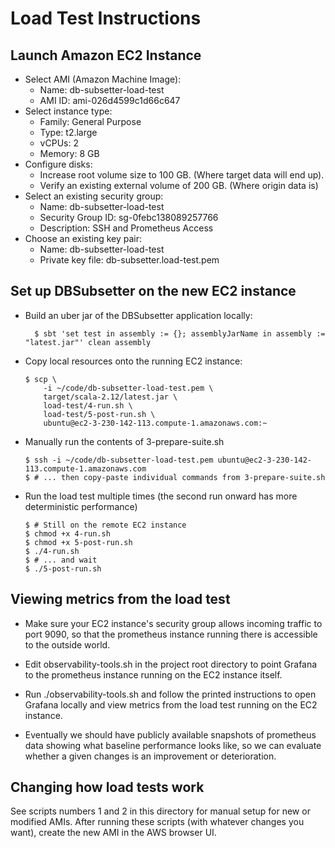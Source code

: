 # Load Test Instructions

## Launch Amazon EC2 Instance

* Select AMI (Amazon Machine Image):
   - Name: db-subsetter-load-test
   - AMI ID: ami-026d4599c1d66c647
* Select instance type:
   - Family: General Purpose
   - Type: t2.large
   - vCPUs: 2
   - Memory: 8 GB
* Configure disks:
   - Increase root volume size to 100 GB. (Where target data will end up).
   - Verify an existing external volume of 200 GB. (Where origin data is)
* Select an existing security group:
   - Name: db-subsetter-load-test
   - Security Group ID: sg-0febc138089257766
   - Description: SSH and Prometheus Access
* Choose an existing key pair:
   - Name: db-subsetter-load-test
   - Private key file: db-subsetter.load-test.pem   
   
   
## Set up DBSubsetter on the new EC2 instance
   
* Build an uber jar of the DBSubsetter application locally: 
  ```
    $ sbt 'set test in assembly := {}; assemblyJarName in assembly := "latest.jar"' clean assembly
  ```
  
* Copy local resources onto the running EC2 instance:
  ```
  $ scp \
      -i ~/code/db-subsetter-load-test.pem \
      target/scala-2.12/latest.jar \
      load-test/4-run.sh \
      load-test/5-post-run.sh \
      ubuntu@ec2-3-230-142-113.compute-1.amazonaws.com:~
  ```

* Manually run the contents of 3-prepare-suite.sh
  ```
  $ ssh -i ~/code/db-subsetter-load-test.pem ubuntu@ec2-3-230-142-113.compute-1.amazonaws.com
  $ # ... then copy-paste individual commands from 3-prepare-suite.sh
  ```
  
* Run the load test multiple times (the second run onward has more deterministic performance)
  ```
  $ # Still on the remote EC2 instance
  $ chmod +x 4-run.sh 
  $ chmod +x 5-post-run.sh
  $ ./4-run.sh
  $ # ... and wait
  $ ./5-post-run.sh
  ```


## Viewing metrics from the load test

* Make sure your EC2 instance's security group allows incoming traffic to port 9090,
  so that the prometheus instance running there is accessible to the outside world.
  
* Edit observability-tools.sh in the project root directory to point Grafana to the 
  prometheus instance running on the EC2 instance itself.
  
* Run ./observability-tools.sh and follow the printed instructions to open Grafana locally and view metrics from the load
  test running on the EC2 instance.
  
* Eventually we should have publicly available snapshots of prometheus data showing what baseline
  performance looks like, so we can evaluate whether a given changes is an improvement or deterioration.

## Changing how load tests work

See scripts numbers 1 and 2 in this directory for manual setup for new or modified AMIs.
After running these scripts (with whatever changes you want), create the new AMI in the AWS browser UI.
